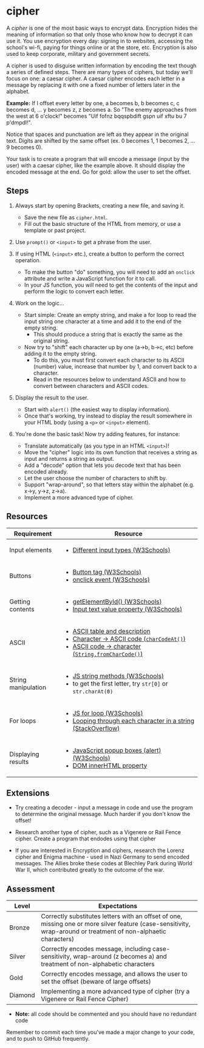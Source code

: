 # cipher

A *cipher* is one of the most basic ways to encrypt data. Encryption hides the meaning of information so that only those who know how to decrypt it can use it. You use encryption every day: signing in to websites, accessing the school's wi-fi, paying for things online or at the store, etc. Encryption is also used to keep corporate, military and government secrets.

A cipher is used to disguise written information by encoding the text though a series of defined steps. There are many types of ciphers, but today we'll focus on one: a caesar cipher. A caesar cipher encodes each letter in a message by replacing it with one a fixed number of letters later in the alphabet.

**Example:** If I offset every letter by one, a becomes b, b becomes c, c becomes d, ... y becomes z, z becomes a. So "The enemy approaches from the west at 6 o'clock!" becomes "Uif fofnz bqqspbdift gspn uif xftu bu 7 p'dmpdl!".

Notice that spaces and punctuation are left as they appear in the original text. Digits are shifted by the same offset (ex. 0 becomes 1, 1 becomes 2, ... 9 becomes 0).

Your task is to create a program that will encode a message (input by the user) with a caesar cipher, like the example above. It should display the encoded message at the end. Go for gold: allow the user to set the offset.

## Steps

1. Always start by opening Brackets, creating a new file, and saving it.

    - Save the new file as `cipher.html`.
    - Fill out the basic structure of the HTML from memory, or use a template or past project.

2. Use `prompt()` or `<input>` to get a phrase from the user.

3. If using HTML (`<input>` etc.), create a button to perform the correct operation.

    - To make the button "do" something, you will need to add an `onclick` attribute and write a JavaScript function for it to call.
    - In your JS function, you will need to get the contents of the input and perform the logic to convert each letter.

4. Work on the logic...

    - Start simple: Create an empty string, and make a for loop to read the input string one character at a time and add it to the end of the empty string.
        - This should produce a string that is exactly the same as the original string.
    - Now try to "shift" each character up by one (a->b, b->c, etc) before adding it to the empty string.
        - To do this, you must first convert each character to its ASCII (number) value, increase that number by 1, and convert back to a character.
        - Read in the resources below to understand ASCII and how to convert between characters and ASCII codes.

5. Display the result to the user.

    - Start with `alert()` (the easiest way to display information).
    - Once that's working, try instead to display the result somewhere in your HTML body (using a `<p>` or `<input>` element).

6. You're done the basic task! Now try adding features, for instance:

    - Translate automatically (as you type in an HTML `<input>`)!
    - Move the "cipher" logic into its own function that receives a string as input and returns a string as output.
    - Add a "decode" option that lets you decode text that has been encoded already.
    - Let the user choose the number of characters to shift by.
    - Support "wrap-around", so that letters stay within the alphabet (e.g. x->y, y->z, z->a).
    - Implement a more advanced type of cipher.

## Resources

| Requirement | Resource |
|-------------|----------|
| Input elements | <ul><li>[Different input types (W3Schools)](https://www.w3schools.com/tags/att_input_type.asp)</li></ul> |
| Buttons     | <ul><li>[Button tag (W3Schools)](https://www.w3schools.com/tags/tag_button.asp)</li><li>[onclick event (W3Schools)](https://www.w3schools.com/tags/ev_onclick.asp)</li></ul> |
| Getting contents | <ul><li>[getElementById() (W3Schools)](https://www.w3schools.com/jsref/met_document_getelementbyid.asp)</li><li>[Input text value property (W3Schools)](https://www.w3schools.com/jsref/prop_text_value.asp)</li></ul> |
| ASCII       | <ul><li>[ASCII table and description](http://www.asciitable.com/)</li><li>[Character -> ASCII code (`charCodeAt()`)](https://www.w3schools.com/jsref/jsref_charcodeat.asp)</li><li>[ASCII code -> character (`String.fromCharCode()`)](https://www.w3schools.com/jsref/jsref_fromcharcode.asp)</li></ul> |
| String manipulation | <ul><li>[JS string methods (W3Schools)](https://www.w3schools.com/js/js_string_methods.asp)</li><li>to get the first letter, try `str[0]` or `str.charAt(0)`</li></ul> |
| For loops   | <ul><li>[JS for loop (W3Schools)](https://www.w3schools.com/js/js_loop_for.asp)</li><li>[Looping through each character in a string (StackOverflow)](https://stackoverflow.com/a/1967132/4080966)</li></ul> |
| Displaying results | <ul><li>[JavaScript popup boxes (alert) (W3Schools)](https://www.w3schools.com/js/js_popup.asp)</li><li>[DOM innerHTML property](https://www.w3schools.com/jsref/prop_html_innerhtml.asp)</li></ul> |

## Extensions

- Try creating a decoder - input a message in code and use the program to determine the original message. Much harder if you don't know the offset!

- Research another type of cipher, such as a Vigenere or Rail Fence cipher. Create a program that endodes using that cipher

- If you are interested in Encryption and ciphers, research the Lorenz cipher and Enigma machine - used in Nazi Germany to send encoded messages. The Allies broke these codes at Blechley Park during World War II, which contributed greatly to the outcome of the war.

## Assessment

| Level  | Expectations |
|--------|--------------|
| Bronze   | Correctly substitutes letters with an offset of one, missing one or more silver feature (case-sensitivity, wrap-around or treatment of non-alphaetic characters) |
| Silver   | Correctly encodes message, including case-sensitivity, wrap-around (z becomes a) and treatment of non-alphabetic characters |
| Gold     | Correctly encodes message, and allows the user to set the offset (beware of large offsets) |
| Diamond  | Implementing a more advanced type of cipher (try a Vigenere or Rail Fence Cipher) |

- **Note:** all code should be commented and you should have no redundant code

Remember to commit each time you've made a major change to your code, and to push to GitHub frequently.

